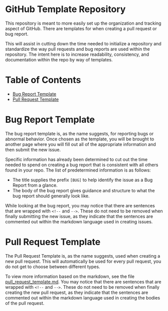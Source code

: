 # GitHub Template Repository

This repository is meant to more easily set up the organization and tracking aspect of GitHub. There
are templates for when creating a pull request or bug report.

This will assist in cutting down the time needed to initialize a repository and standardize the way
pull requests and bug reports are used within the repository. The intent here is to increase readability,
consistency, and documentation within the repo by way of templates.

# Table of Contents
* [Bug Report Template](#bug-report-template)
* [Pull Request Template](#pull-request-template)

# Bug Report Template

The bug report template is, as the name suggests, for reporting bugs or abnormal behavior. Once
chosen as the template, you will be brought to another page where you will fill out all of the
appropriate information and then submit the new issue.

Specific information has already been determined to cut out the time needed to spend on creating a
bug report that is consistent with all others found in your repo. The list of predetermined
information is as follows:
- The title supplies the prefix `[BUG]` to help identify the issue as a Bug Report from a glance.
- The body of the bug report gives guidance and structure to what the bug report should generally
  look like.

While looking at the bug report, you may notice that there are sentences that are wrapped with
`<!--` and `-->`. These do not need to be removed when finally submitting the new issue, as they
indicate that the sentences are commented out within the markdown language used in creating issues.

# Pull Request Template

The Pull Request Template is, as the name suggests, used when creating a new pull request. This will
automatically be used for every pull request, you do not get to choose between different types.

To view more information based on the markdown, see the file
[pull_request_template.md](.github/pull_request_template.md). You may notice that there are
sentences that are wrapped with `<!--` and `-->`. These do not need to be removed when finally
creating the new pull request, as they indicate that the sentences are commented out within the
markdown language used in creating the bodies of the pull request.
